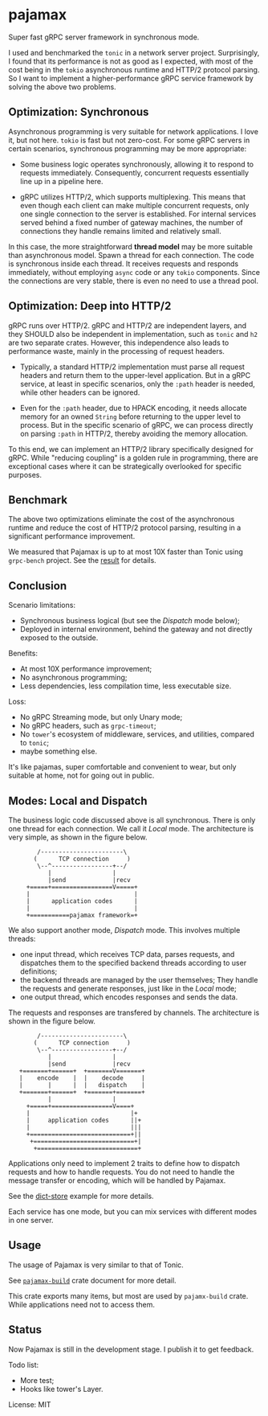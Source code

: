 # pajamax

Super fast gRPC server framework in synchronous mode.

I used and benchmarked the `tonic` in a network server project.
Surprisingly, I found that its performance is not as good as I expected,
with most of the cost being in the `tokio` asynchronous runtime and HTTP/2
protocol parsing. So I want to implement a higher-performance gRPC service
framework by solving the above two problems.

## Optimization: Synchronous

Asynchronous programming is very suitable for network applications. I love it,
but not here. `tokio` is fast but not zero-cost. For some gRPC servers in
certain scenarios, synchronous programming may be more appropriate:

- Some business logic operates synchronously, allowing it to respond to
  requests immediately. Consequently, concurrent requests essentially
  line up in a pipeline here.

- gRPC utilizes HTTP/2, which supports multiplexing. This means that even
  though each client can make multiple concurrent requests, only one single
  connection to the server is established. For internal services served
  behind a fixed number of gateway machines, the number of connections they
  handle remains limited and relatively small.

In this case, the more straightforward **thread model** may be more suitable
than asynchronous model.
Spawn a thread for each connection. The code is synchronous inside each thread.
It receives requests and responds immediately, without employing `async` code
or any `tokio` components. Since the connections are very stable, there
is even no need to use a thread pool.

## Optimization: Deep into HTTP/2

gRPC runs over HTTP/2. gRPC and HTTP/2 are independent layers, and they SHOULD
also be independent in implementation, such as `tonic` and `h2` are two separate
crates. However, this independence also leads to performance waste, mainly
in the processing of request headers.

- Typically, a standard HTTP/2 implementation must parse all request headers
  and return them to the upper-level application. But in a gRPC service, at
  least in specific scenarios, only the `:path` header is needed, while other
  headers can be ignored.

- Even for the `:path` header, due to HPACK encoding, it needs allocate memory
  for an owned `String` before returning to the upper level to process. But
  in the specific scenario of gRPC, we can process directly on
  parsing `:path` in HTTP/2, thereby avoiding the memory allocation.

To this end, we can implement an HTTP/2 library specifically designed for gRPC.
While "reducing coupling" is a golden rule in programming, there are exceptional
cases where it can be strategically overlooked for specific purposes.

## Benchmark

The above two optimizations eliminate the cost of the asynchronous runtime
and reduce the cost of HTTP/2 protocol parsing, resulting in a significant
performance improvement.

We measured that Pajamax is up to at most 10X faster than Tonic using
`grpc-bench` project.  See the
[result](https://github.com/WuBingzheng/pajamax/blob/main/benchmark)
for details.

## Conclusion

Scenario limitations:

- Synchronous business logical (but see the *Dispatch* mode below);
- Deployed in internal environment, behind the gateway and not directly exposed to the outside.

Benefits:

- At most 10X performance improvement;
- No asynchronous programming;
- Less dependencies, less compilation time, less executable size.

Loss:

- No gRPC Streaming mode, but only Unary mode;
- No gRPC headers, such as `grpc-timeout`;
- No `tower`'s ecosystem of middleware, services, and utilities, compared to `tonic`;
- maybe something else.

It's like pajamas, super comfortable and convenient to wear, but only
suitable at home, not for going out in public.

## Modes: Local and Dispatch

The business logic code discussed above is all synchronous. There is
only one thread for each connection. We call it *Local* mode.
The architecture is very simple, as shown in the figure below.

```
        /-----------------------\
       (      TCP connection     )
        \--^-----------------+--/
           |                 |
           |send             |recv
     +=====+=================V=====+
     |                             |
     |      application codes      |
     |                             |
     +===========pajamax framework=+
```

We also support another mode, *Dispatch* mode. This involves multiple threads:

- one input thread, which receives TCP data, parses requests, and dispatches
  them to the specified backend threads according to user definitions;
- the backend threads are managed by the user themselves; They handle the
  requests and generate responses, just like in the *Local* mode;
- one output thread, which encodes responses and sends the data.

The requests and responses are transfered by channels. The architecture is
shown in the figure below.

```
        /-----------------------\
       (      TCP connection     )
        \--^-----------------+--/
           |                 |
           |send             |recv
   +=======+======+  +=======V=======+
   |    encode    |  |    decode     |
   |       |      |  |   dispatch    |
   +=======+======+  +=======+=======+
           |                 |
     +=====+=================V====+
     |                            |+
     |     application codes      ||+
     |                            |||
     +============================+||
      +============================+|
       +============================+
```

Applications only need to implement 2 traits to define how to dispatch
requests and how to handle requests. You do not need to handle the
message transfer or encoding, which will be handled by Pajamax.

See the [dict-store](https://github.com/WuBingzheng/pajamax/blob/main/examples/src/dict_store.rs)
example for more details.

Each service has one mode, but you can mix services with different modes
in one server.

## Usage
The usage of Pajamax is very similar to that of Tonic.

See [`pajamax-build`](https://docs.rs/pajamax-build) crate document for more detail.

This crate exports many items, but most are used by `pajamx-build` crate.
While applications need not to access them.

## Status

Now Pajamax is still in the development stage. I publish it to get feedback.

Todo list:

- More test;
- Hooks like tower's Layer.

License: MIT

